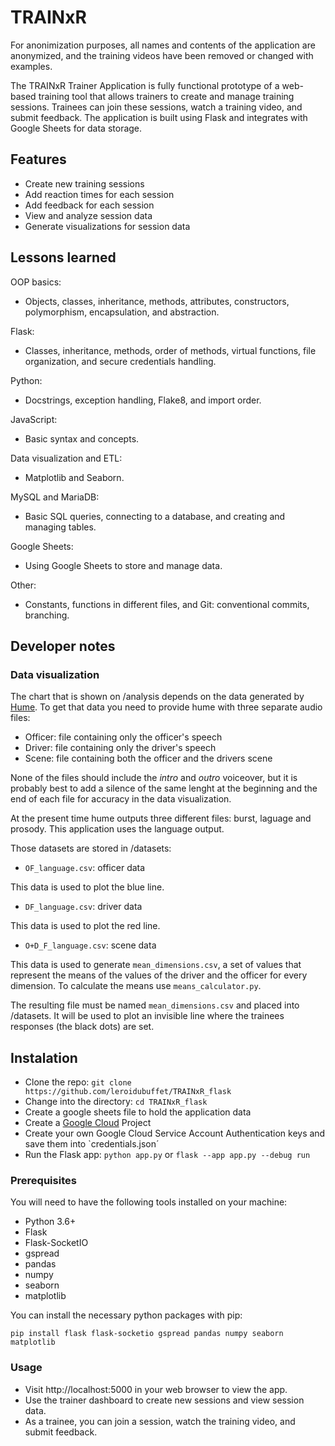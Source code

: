 # TRAINxR

For anonimization purposes, all names and contents of the application  are anonymized, and the training videos have been removed or changed with examples.

The TRAINxR Trainer Application is fully functional prototype of a web-based training tool that allows trainers to create and manage training sessions. Trainees can join these sessions, watch a training video, and submit feedback. The application is built using Flask and integrates with Google Sheets for data storage.

## Features

- Create new training sessions
- Add reaction times for each session
- Add feedback for each session
- View and analyze session data
- Generate visualizations for session data

## Lessons learned

OOP basics:
- Objects, classes, inheritance, methods, attributes, constructors, polymorphism, encapsulation, and abstraction.

Flask:
- Classes, inheritance, methods, order of methods, virtual functions, file organization, and secure credentials handling.

Python:
- Docstrings, exception handling, Flake8, and import order.

JavaScript:
- Basic syntax and concepts.

Data visualization and ETL:
- Matplotlib and Seaborn.

MySQL and MariaDB:
- Basic SQL queries, connecting to a database, and creating and managing tables.

Google Sheets:
- Using Google Sheets to store and manage data.

Other:
- Constants, functions in different files, and Git: conventional commits, branching.

## Developer notes

### Data visualization

The chart that is shown on /analysis depends on the data generated by [Hume](https://www.hume.ai). To get that data you need to provide hume with three separate audio files:

- Officer: file containing only the officer's speech
- Driver: file containing only the driver's speech
- Scene: file containing both the officer and the drivers scene

None of the files should include the *intro* and *outro* voiceover, but it is probably best to add a silence of the same lenght at the beginning and the end of each file for accuracy in the data visualization.

At the present time hume outputs three different files: burst, laguage and prosody. This application uses the language output.

Those datasets are stored in /datasets:

- `OF_language.csv`: officer data

This data is used to plot the blue line.

- `DF_language.csv`: driver data

This data is used to plot the red line.

- `O+D_F_language.csv`: scene data

This data is used to generate `mean_dimensions.csv`, a set of values that represent the means of the values of the driver and the officer for every dimension. To calculate the means use `means_calculator.py`.

The resulting file must be named `mean_dimensions.csv` and placed into /datasets. It will be used to plot an invisible line where the trainees responses (the black dots) are set.

## Instalation

- Clone the repo: `git clone https://github.com/leroidubuffet/TRAINxR_flask`
- Change into the directory: `cd TRAINxR_flask`
- Create a google sheets file to hold the application data
- Create a [Google Cloud](cloud.google.com) Project
- Create your own Google Cloud Service Account Authentication keys and save them into `credentials.json´ 
- Run the Flask app: `python app.py` or `flask --app app.py --debug run`

### Prerequisites

You will need to have the following tools installed on your machine:

- Python 3.6+
- Flask
- Flask-SocketIO
- gspread
- pandas
- numpy
- seaborn
- matplotlib

You can install the necessary python packages with pip:

`pip install flask flask-socketio gspread pandas numpy seaborn matplotlib`

### Usage

- Visit http://localhost:5000 in your web browser to view the app.
- Use the trainer dashboard to create new sessions and view session data.
- As a trainee, you can join a session, watch the training video, and submit feedback.